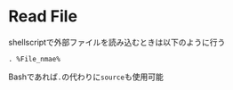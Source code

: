 # Read File

shellscriptで外部ファイルを読み込むときは以下のように行う

```shellscript
. %File_nmae%
```

Bashであれば`.`の代わりに`source`も使用可能
